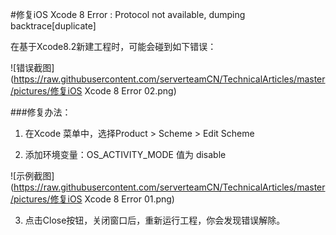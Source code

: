 #修复iOS Xcode 8 Error : Protocol not available, dumping backtrace[duplicate]

在基于Xcode8.2新建工程时，可能会碰到如下错误：

![错误截图](https://raw.githubusercontent.com/serverteamCN/TechnicalArticles/master/pictures/修复iOS Xcode 8 Error 02.png)

###修复办法：

1. 在Xcode 菜单中，选择Product > Scheme > Edit Scheme

2. 添加环境变量：OS_ACTIVITY_MODE 值为 disable

![示例截图](https://raw.githubusercontent.com/serverteamCN/TechnicalArticles/master/pictures/修复iOS Xcode 8 Error 01.png)  


3. 点击Close按钮，关闭窗口后，重新运行工程，你会发现错误解除。




